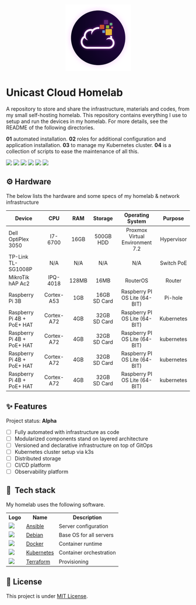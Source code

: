 <p align="center">
<img src="assets/images/unicast_logo.png">
</p>

# Unicast Cloud Homelab

A repository to store and share the infrastructure, materials and codes, from my small self-hosting homelab. This repository contains everything I use to setup and run the devices in my homelab. For more details, see the README of the following directories.

**01** automated installation.
**02** roles for additional configuration and application installation.
**03** to manage my Kubernetes cluster.
**04** is a collection of scripts to ease the maintenance of all this.

<div> 
  <a href="https://www.linkedin.com/in/antoniocarlosjr" target="_blank"><img src="https://img.shields.io/badge/-LinkedIn-%230077B5?style=fflat&logo=linkedin&logoColor=white" target="_blank"></a>
  <a href="http://www.unicastlab.com.br/" target="_blank"><img src="https://img.shields.io/badge/-Website%2fBlog-blue?style=flat&logo=website&logoColor=white&link="_blank"></a> 
  <a href="https://mvp.microsoft.com/en-us/PublicProfile/5004987?fullName=Antonio%20Carlos%20da%20Silva%20Junior" target="_blank"><img src="https://img.shields.io/badge/-MVP%20Profile-blue?style=flat&logo=website&logoColor=white&link="_blank"></a> 
  <a href="https://discord.gg/S6zFKGA7hg" target="_blank"><img src="https://img.shields.io/badge/Discord-7289DA?style=flat&logo=discord&logoColor=white" target="_blank"></a> 
  <a href= "https://www.youtube.com/channel/UCYpdjQbbkBQpDWI1rapkVUA" target="_blank"><img src="https://img.shields.io/badge/YouTube-FF0000?style=flat&logo=youtube&logoColor=white" target="_blank"></a>
  <a href="https://www.instagram.com/unicastlab/" target="_blank"><img src="https://img.shields.io/badge/Instagram-E4405F?style=flat&logo=instagram&logoColor=white" target="_blank"></a>
</div>

## ⚙️ Hardware

The below lists the hardware and some specs of my homelab & network infrastructure

| Device                     | CPU        | RAM   | Storage              | Operating System                | Purpose    |
| ---------------------------|:----------:|:-----:|:--------------------:|:-------------------------------:|:----------:|
| Dell OptiPlex 3050         | I7-6700    | 16GB  | 500GB HDD            |Proxmox Virtual Environment 7.2  | Hypervisor |
| TP-Link TL-SG1008P         | N/A        | N/A   | N/A                  | N/A                             | Switch PoE |
| MikroTik hAP Ac2           | IPQ-4018   | 128MB | 16MB                 | RouterOS                        | Router     |
| Raspberry Pi 3B            | Cortex-A53 | 1GB   | 16GB SD Card         | Raspberry PI OS Lite (64-BIT)   | Pi-hole    |
| Raspberry Pi 4B + PoE+ HAT | Cortex-A72 | 4GB   | 32GB SD Card         | Raspberry PI OS Lite (64-BIT)   | Kubernetes |
| Raspberry Pi 4B + PoE+ HAT | Cortex-A72 | 4GB   | 32GB SD Card         | Raspberry PI OS Lite (64-BIT)   | kubernetes |
| Raspberry Pi 4B + PoE+ HAT | Cortex-A72 | 4GB   | 32GB SD Card         | Raspberry PI OS Lite (64-BIT)   | kubernetes |
| Raspberry Pi 4B + PoE+ HAT | Cortex-A72 | 4GB   | 32GB SD Card         | Raspberry PI OS Lite (64-BIT)   | kubernetes |

## ✨ Features

Project status: **Alpha**

- [ ] Fully automated with infrastructure as code 
- [ ] Modularized components stand on layered architecture
- [ ] Versioned and declarative infrastructure on top of GitOps
- [ ] Kubernetes cluster setup via k3s
- [ ] Distributed storage
- [ ] CI/CD platform
- [ ] Observability platform

## :wrench:&nbsp; Tech stack

My homelab uses the following software.

<table>
  <tr>
    <th>Logo</th>
    <th>Name</th>
    <th>Description</th>
  </tr>
  <tr>
    <td><img width="32" src="https://www.vectorlogo.zone/logos/ansible/ansible-icon.svg"></td>
    <td><a href="https://www.ansible.com">Ansible</a></td>
    <td>Server configuration</td>
  </tr>
  <tr>
    <td><img width="32" src="https://www.vectorlogo.zone/logos/debian/debian-icon.svg"></td>
    <td><a href="https://www.debian.org">Debian</a></td>
    <td>Base OS for all servers</td>
  </tr>
  <tr>
    <td><img width="32" src="https://www.vectorlogo.zone/logos/docker/docker-tile.svg"></td>
    <td><a href="https://www.docker.com">Docker</a></td>
    <td>Container runtime</td>
  </tr>
  <tr>
    <td><img width="32" src="https://www.vectorlogo.zone/logos/kubernetes/kubernetes-icon.svg"></td>
    <td><a href="https://kubernetes.io">Kubernetes</a></td>
    <td>Container orchestration</td>
  </tr>
  <tr>
    <td><img width="32" src="https://www.vectorlogo.zone/logos/terraformio/terraformio-icon.svg"></td>
    <td><a href="https://www.terraform.io">Terraform</a></td>
    <td>Provisioning</td>
  </tr>
</table>

## :memo: License

This project is under [MIT License](./LICENSE).
